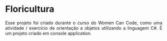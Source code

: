 # Floricultura
<p align="justify">Esse projeto foi criado durante o curso do Women Can Code, como uma atividade / exercício de orientação a objetos utilizando a linguagem C#.
É um projeto criado em console application.</p> 
